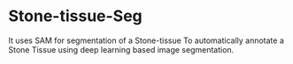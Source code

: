 # Stone-tissue-Seg
It uses SAM for segmentation of a Stone-tissue To automatically annotate a Stone Tissue using deep learning based image segmentation. 
